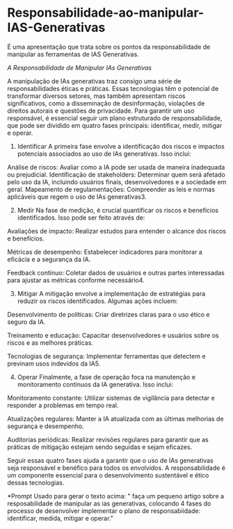 # Responsabilidade-ao-manipular-IAS-Generativas
É uma apresentação que trata sobre os pontos da responsabilidade de manipular as ferramentas de IAS Generativas.


*A Responsabilidade de Manipular IAs Generativas*


A manipulação de IAs generativas traz consigo uma série de responsabilidades éticas e práticas. Essas tecnologias têm o potencial de transformar diversos setores, mas também apresentam riscos significativos, como a disseminação de desinformação, violações de direitos autorais e questões de privacidade. Para garantir um uso responsável, é essencial seguir um plano estruturado de responsabilidade, que pode ser dividido em quatro fases principais: identificar, medir, mitigar e operar.



1. Identificar
A primeira fase envolve a identificação dos riscos e impactos potenciais associados ao uso de IAs generativas. Isso inclui:

Análise de riscos: Avaliar como a IA pode ser usada de maneira inadequada ou prejudicial.
Identificação de stakeholders: Determinar quem será afetado pelo uso da IA, incluindo usuários finais, desenvolvedores e a sociedade em geral.
Mapeamento de regulamentações: Compreender as leis e normas aplicáveis que regem o uso de IAs generativas3.




2. Medir
Na fase de medição, é crucial quantificar os riscos e benefícios identificados. Isso pode ser feito através de:

Avaliações de impacto: Realizar estudos para entender o alcance dos riscos e benefícios.


Métricas de desempenho: Estabelecer indicadores para monitorar a eficácia e a segurança da IA.



Feedback contínuo: Coletar dados de usuários e outras partes interessadas para ajustar as métricas conforme necessário4.



3. Mitigar
A mitigação envolve a implementação de estratégias para reduzir os riscos identificados. Algumas ações incluem:


Desenvolvimento de políticas: Criar diretrizes claras para o uso ético e seguro da IA.


Treinamento e educação: Capacitar desenvolvedores e usuários sobre os riscos e as melhores práticas.



Tecnologias de segurança: Implementar ferramentas que detectem e previnam usos indevidos da IA5.


4. Operar
Finalmente, a fase de operação foca na manutenção e monitoramento contínuos da IA generativa. Isso inclui:



Monitoramento constante: Utilizar sistemas de vigilância para detectar e responder a problemas em tempo real.


Atualizações regulares: Manter a IA atualizada com as últimas melhorias de segurança e desempenho.


Auditorias periódicas: Realizar revisões regulares para garantir que as práticas de mitigação estejam sendo seguidas e sejam eficazes.


Seguir essas quatro fases ajuda a garantir que o uso de IAs generativas seja responsável e benéfico para todos os envolvidos. A responsabilidade é um componente essencial para o desenvolvimento sustentável e ético dessas tecnologias.



*Prompt Usado para gerar o texto acima: " faça um pequeno artigo sobre a resposabilidade de manipular as ias generativas, colocando 4 fases do processo de desenvolver implementar o plano de responsabiidade: identificar, medida, mitigar e operar."


